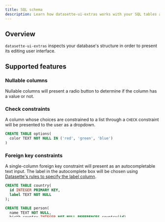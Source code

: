 ```yaml
---
title: SQL schema
description: Learn how datasette-ui-extras works with your SQL tables and views.
---
```


## Overview

`datasette-ui-extras` inspects your database's structure in order to present its editing user interface.

## Supported features

### Nullable columns

Nullable columns will present a radio button to determine if the column has
a value or not.

### Check constraints

A column whose choices are constrained to a list through a `CHECK` constraint
will be presented to the user as a dropdown.

```sql
CREATE TABLE options(
  color TEXT NOT NULL IN ('red', 'green', 'blue')
)
```

### Foreign key constraints

A single-column foreign key constraint will present as an autocompletable
text input. The label in the autocomplete box will be chosen using
[Datasette's rules to specify the label column](https://docs.datasette.io/en/stable/metadata.html#specifying-the-label-column-for-a-table).

```sql
CREATE TABLE country(
  id INTEGER PRIMARY KEY,
  label TEXT NOT NULL
);

CREATE TABLE person(
  name TEXT NOT NULL,
  birth_country INTEGER NOT NULL REFERENCES country(id)
);
```

### JSON string arrays

A column that contains a JSON array of strings will present as a
multi-select control with autocomplete.

```sql
CREATE TABLE person(
  name TEXT NOT NULL,
  fave_foods TEXT NOT NULL DEFAULT '["chocolate bars", "lollipops"]'
);
```

### ISO 8601 dates

Dates in ISO 8601 form like `2023-01-01` will show a date picker.

```sql
CREATE TABLE holiday(
  name TEXT NOT NULL,
  added_on TEXT NOT NULL DEFAULT DATE()
);
```

### ISO 8601 timestamps

Timestamps in ISO 8601 form like `2023-01-02 03:04:05` will show a date
picker and time picker.

The format and precision of existing rows will be matched, so formats like
`2023-01-02T03:04:05` (using `T` as the time separator) or `2023-01-02 03:04:05.000`
(with millisecond precision) are also supported.

#### A note about timezones

SQLite's [`DATETIME()`](https://www.sqlite.org/lang_datefunc.html#time_values) function always uses the UTC timezone.
Unfortunately, it produces a time like `2023-01-02 03:04:05`, which _does not tell us what timezone is being used_.

`datasette-ui-extras` treats such timestamps without timezones as local times. No interpretation is done on them. A user in Toronto will see the same time as a user in Beijing.

If your timestamp instead includes a timezone indicator, for example, `DATETIME() || 'Z'`,
`datasette-ui-extras` will recognize that it is safe to do timezone operations.
When the user edits the timestamp, we'll convert the time to their local timezone.
Before saving it, we'll convert it back to UTC and persist it as such.

## Unsupported features

The following features do not currently receive special treatment. Your
schema can still include them, but they will be more difficult to edit.

- Composite foreign keys
- Timestamps expressed as seconds-since-the-epoch or Julian days
